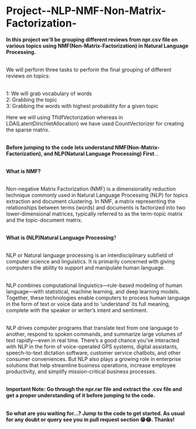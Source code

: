 # Project--NLP-NMF-Non-Matrix-Factorization-

<table>
  
**In this project we'll be grouping different reviews from npr.csv file on various topics using NMF(Non-Matrix-Factorization) in Natural Language Processing.** <br></br>

We will perform three tasks to perform the final grouping of different reviews on topics:<br></br>

1: We will grab vocabulary of words <br>
2: Grabbing the topic<br>
3: Grabbing the words with highest probability for a given topic<br>

Here we will using TfIdfVectorization whereas in LDA(LatentDirichletAllocation) we have used CountVectorizer for creating the sparse matrix.<br></br>

**Before jumping to the code lets understand NMF(Non-Matrix-Factorization), and NLP(Natural Language Processing) First**...<br></br>


**What is NMF?** <br></br>

Non-negative Matrix Factorization (NMF) is a dimensionality reduction technique commonly used in Natural Language Processing (NLP) for topics extraction and document clustering. In NMF, a matrix representing the relationships between terms (words) and documents is factorized into two lower-dimensional matrices, typically referred to as the term-topic matrix and the topic-document matrix. <br></br>

**What is (NLP)Natural Language Processing**?<br></br>

NLP or Natural language processing is an interdisciplinary subfield of computer science and linguistics. It is primarily concerned with giving computers the ability to support and manipulate human language.<br></br>

NLP combines computational linguistics—rule-based modeling of human language—with statistical, machine learning, and deep learning models. Together, these technologies enable computers to process human language in the form of text or voice data and to ‘understand’ its full meaning, complete with the speaker or writer’s intent and sentiment.<br></br>

NLP drives computer programs that translate text from one language to another, respond to spoken commands, and summarize large volumes of text rapidly—even in real time. There’s a good chance you’ve interacted with NLP in the form of voice-operated GPS systems, digital assistants, speech-to-text dictation software, customer service chatbots, and other consumer conveniences. But NLP also plays a growing role in enterprise solutions that help streamline business operations, increase employee productivity, and simplify mission-critical business processes.<br></br>


**Important Note: Go through the npr.rar file and extract the .csv file and get a proper understanding of it before jumping to the code.**


</table>

**So what are you waiting for...? Jump to the code to get started. As usual for any doubt or query see you in pull request section 😁😂. Thanks!**



